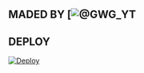 ## MADED BY [![@GWG_YT](https://github.com/GwGYT)



## DEPLOY
[![Deploy](https://www.herokucdn.com/deploy/button.svg)](https://heroku.com/deploy)

